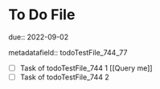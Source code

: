 # To Do File

due:: 2022-09-02

metadatafield:: todoTestFile_744\_77

- [ ] Task of todoTestFile_744 1 [[Query me]]
- [ ] Task of todoTestFile_744 2
